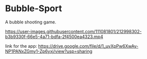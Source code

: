 # Bubble-Sport
A bubble shooting game.




https://user-images.githubusercontent.com/111081801/212998302-b3b9330f-66e5-4a71-bdfa-2f4500ea4323.mp4

link for the app: https://drive.google.com/file/d/1_uvXpPw6XwAy-NP1PANxZGmy1-Zp6yxj/view?usp=sharing

